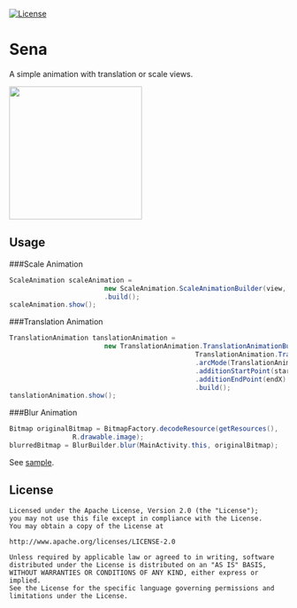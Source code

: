 [![License](https://img.shields.io/badge/license-Apache--2.0-green.svg)](https://github.com/AppliKeySolutions/Sena/blob/master/LICENSE)

# Sena

A simple animation with translation or scale views.

<img src="screenshots/demo-sena.gif?raw=true" alt="" width="240"/>

## Usage
###Scale Animation
```java
ScaleAnimation scaleAnimation =
                        new ScaleAnimation.ScaleAnimationBuilder(view, scaleRate, scaleRate)
                        .build();
scaleAnimation.show();
```
###Translation Animation
```java
TranslationAnimation tanslationAnimation =
                        new TranslationAnimation.TranslationAnimationBuilder(view,
                                               TranslationAnimation.TranslationMode.TranslationAll, startY, endY)
                                               .arcMode(TranslationAnimation.ArcMode.ArcUpward)
                                               .additionStartPoint(startX)
                                               .additionEndPoint(endX)
                                               .build();
tanslationAnimation.show();
```
###Blur Animation
```java
Bitmap originalBitmap = BitmapFactory.decodeResource(getResources(),
                R.drawable.image);
blurredBitmap = BlurBuilder.blur(MainActivity.this, originalBitmap);
```
See [sample](sample/src/main/java/com/applikeysolutions/sample/MainActivity.java).

License
-----

	Licensed under the Apache License, Version 2.0 (the "License");
	you may not use this file except in compliance with the License.
	You may obtain a copy of the License at

	http://www.apache.org/licenses/LICENSE-2.0

	Unless required by applicable law or agreed to in writing, software
	distributed under the License is distributed on an "AS IS" BASIS,
	WITHOUT WARRANTIES OR CONDITIONS OF ANY KIND, either express or implied.
	See the License for the specific language governing permissions and
	limitations under the License.